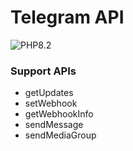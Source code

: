 # Telegram API

![PHP8.2](https://img.shields.io/badge/php-8.2-%237A86B8?style=flat)
### Support APIs
- getUpdates
- setWebhook
- getWebhookInfo
- sendMessage
- sendMediaGroup